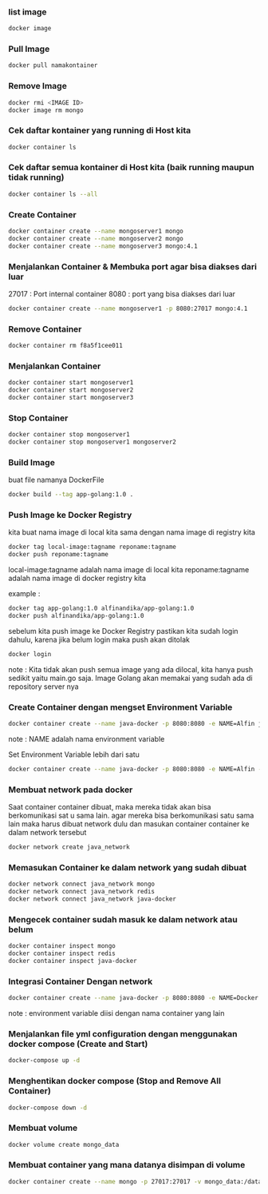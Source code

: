 ### list image
```bash
docker image
```

### Pull Image
```bash
docker pull namakontainer
```

### Remove Image
```bash
docker rmi <IMAGE ID>
docker image rm mongo
```

### Cek daftar kontainer yang running di Host kita
```bash
docker container ls
```

### Cek daftar semua kontainer di Host kita (baik running maupun tidak running)
```bash
docker container ls --all
```

### Create Container
```bash
docker container create --name mongoserver1 mongo
docker container create --name mongoserver2 mongo
docker container create --name mongoserver3 mongo:4.1
```

### Menjalankan Container & Membuka port agar bisa diakses dari luar
27017 : Port internal container
8080 : port yang bisa diakses dari luar
```bash
docker container create --name mongoserver1 -p 8080:27017 mongo:4.1
```

### Remove Container
```bash
docker container rm f8a5f1cee011
```

### Menjalankan Container
```bash
docker container start mongoserver1
docker container start mongoserver2
docker container start mongoserver3
```

### Stop Container
```bash
docker container stop mongoserver1
docker container stop mongoserver1 mongoserver2
```
### Build Image
buat file namanya DockerFile

```bash
docker build --tag app-golang:1.0 .
```

### Push Image ke Docker Registry
kita buat nama image di local kita sama dengan nama image di registry kita

```bash
docker tag local-image:tagname reponame:tagname
docker push reponame:tagname
```
local-image:tagname adalah nama image di local kita
reponame:tagname adalah nama image di docker registry kita

example : 
```bash
docker tag app-golang:1.0 alfinandika/app-golang:1.0
docker push alfinandika/app-golang:1.0
```

sebelum kita push image ke Docker Registry pastikan kita sudah login dahulu, karena jika belum login maka push akan ditolak

```bash
docker login
```

note : Kita tidak akan push semua image yang ada dilocal, kita hanya push sedikit yaitu main.go saja. Image Golang akan memakai yang sudah ada di repository server nya

### Create Container dengan mengset Environment Variable
```bash
docker container create --name java-docker -p 8080:8080 -e NAME=Alfin java-docker:1.0
```
note : NAME adalah nama environment variable

Set Environment Variable lebih dari satu
```bash
docker container create --name java-docker -p 8080:8080 -e NAME=Alfin -e APP=Java -e PASSWORD=rahasia java-docker:1.0
```

### Membuat network pada docker
Saat container container dibuat, maka mereka tidak akan bisa berkomunikasi sat
u sama lain. agar mereka bisa berkomunikasi satu sama lain maka harus dibuat network dulu dan masukan container container ke dalam network tersebut

```bash
docker network create java_network
```

### Memasukan Container ke dalam network yang sudah dibuat

```bash
docker network connect java_network mongo
docker network connect java_network redis
docker network connect java_network java-docker
```

### Mengecek container sudah masuk ke dalam network atau belum

```bash
docker container inspect mongo
docker container inspect redis
docker container inspect java-docker
```

### Integrasi Container Dengan network
```bash
docker container create --name java-docker -p 8080:8080 -e NAME=Docker -e MONGO_HOST=mongo -e REDIS_HOST=redis java-docker:1.0
```
note : environment variable diisi dengan nama container yang lain

### Menjalankan file yml configuration dengan menggunakan docker compose (Create and Start)
```bash
docker-compose up -d 
```

### Menghentikan docker compose (Stop and Remove All Container)
```bash
docker-compose down -d 
```

### Membuat volume
```bash
docker volume create mongo_data
```

### Membuat container yang mana datanya disimpan di volume
```bash
docker container create --name mongo -p 27017:27017 -v mongo_data:/data/db mongo:4-xenial
```
